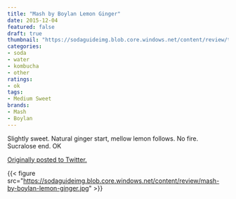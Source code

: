 ```yaml
---
title: "Mash by Boylan Lemon Ginger"
date: 2015-12-04
featured: false
draft: true
thumbnail: "https://sodaguideimg.blob.core.windows.net/content/review/thumbs/mash-by-boylan-lemon-ginger.jpg"
categories:
- soda
- water
- kombucha
- other
ratings:
- ok
tags:
- Medium Sweet
brands:
- Mash
- Boylan
---
```


Slightly sweet. Natural ginger start, mellow lemon follows. No fire. Sucralose end. OK

[Originally posted to Twitter.](https://twitter.com/Cavorter/status/672943298957340672)

{{< figure src="https://sodaguideimg.blob.core.windows.net/content/review/mash-by-boylan-lemon-ginger.jpg" >}}

